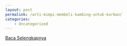 ```yaml
---
layout: post
permalink: /arti-mimpi-membeli-kambing-untuk-kurban/
categories:
    - Uncategorized
---
```


[Baca Selengkapnya](/10)